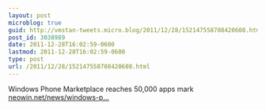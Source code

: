 ```yaml
---
layout: post
microblog: true
guid: http://vmstan-tweets.micro.blog/2011/12/28/152147558708420608.html
post_id: 3038989
date: 2011-12-28T16:02:59-0600
lastmod: 2011-12-28T16:02:59-0600
type: post
url: /2011/12/28/152147558708420608.html
---
```

Windows Phone Marketplace reaches 50,000 apps mark <a href="http://www.neowin.net/news/windows-phone-marketplace-reaches-50000-apps-mark">neowin.net/news/windows-p…</a>
